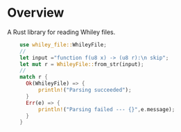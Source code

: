 # Overview

A Rust library for reading Whiley files.

```Rust
    use whiley_file::WhileyFile;
    //
    let input ="function f(u8 x) -> (u8 r):\n skip";
    let mut r = WhileyFile::from_str(input);
    //
    match r {
      Ok(WhileyFile) => {
          println!("Parsing succeeded");
      }
      Err(e) => {
          println!("Parsing failed --- {}",e.message);
      }
    }
```
